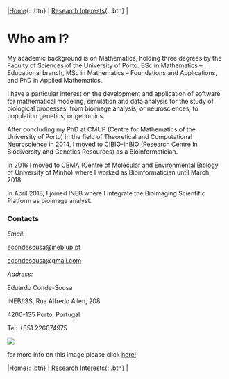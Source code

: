 |[Home](https://econdesousa.github.io){: .btn} | [Research Interests](https://econdesousa.github.io/ResearchInterests){: .btn} |


# Who am I?

My academic background is on Mathematics, holding three degrees by the Faculty of Sciences of the University of Porto: BSc in Mathematics – Educational branch, MSc in Mathematics – Foundations and Applications, and PhD in Applied Mathematics.

I have a particular interest on the development and application of software for mathematical modeling, simulation and data analysis for the study of biological processes, from bioimage analysis, or neurosciences, to population genetics, or genomics.

After concluding my PhD at CMUP (Centre for Mathematics of the University of Porto) in the field of Theoretical and Computational Neuroscience in 2014, I moved to CIBIO-InBIO (Research Centre in Biodiversity and Genetics Resources) as a Bioinformatician.

In 2016 I moved to CBMA (Centre of Molecular and Environmental Biology of University of Minho) where I worked as Bioinformatician until March 2018.

In April 2018, I joined INEB where I integrate the Bioimaging Scientific Platform as bioimage analyst.
   
  
### Contacts

*Email:*

[econdesousa@ineb.up.pt](mailto:econdesousa@ineb.up.pt)

[econdesousa@gmail.com](mailto:econdesousa@gmail.com)

*Address:*

Eduardo Conde-Sousa

INEB/i3S, Rua Alfredo Allen, 208

4200-135 Porto, Portugal

Tel: +351 226074975


<img src="https://econdesousa.github.io/assets/008_passe.gif" >


for more info on this image please click [here!](https://github.com/econdesousa/ImageAnalysis/tree/master/gifWithOverlay)



|[Home](https://econdesousa.github.io){: .btn} | [Research Interests](https://econdesousa.github.io/ResearchInterests){: .btn} |

